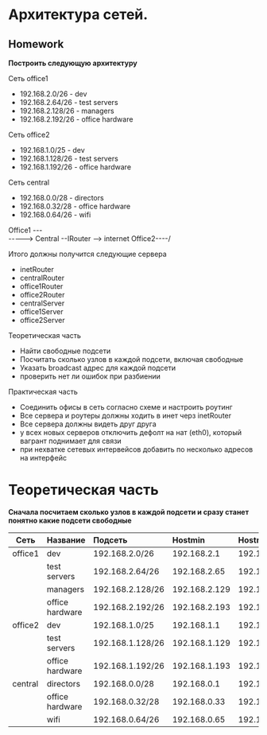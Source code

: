 # **Архитектура сетей.**

## **Homework**

**Построить следующую архитектуру**

Сеть office1

  - 192.168.2.0/26   - dev
  - 192.168.2.64/26  - test servers
  - 192.168.2.128/26 - managers
  - 192.168.2.192/26 - office hardware

Сеть office2

  - 192.168.1.0/25   - dev
  - 192.168.1.128/26 - test servers
  - 192.168.1.192/26 - office hardware

Сеть central

  - 192.168.0.0/28  - directors
  - 192.168.0.32/28 - office hardware
  - 192.168.0.64/26 - wifi

Office1 ---\
      -----> Central --IRouter --> internet
Office2----/

Итого должны получится следующие сервера

  - inetRouter
  - centralRouter
  - office1Router
  - office2Router
  - centralServer
  - office1Server
  - office2Server

Теоретическая часть

  - Найти свободные подсети
  - Посчитать сколько узлов в каждой подсети, включая свободные
  - Указать broadcast адрес для каждой подсети
  - проверить нет ли ошибок при разбиении

Практическая часть

  - Соединить офисы в сеть согласно схеме и настроить роутинг
  - Все сервера и роутеры должны ходить в инет черз inetRouter
  - Все сервера должны видеть друг друга
  - у всех новых серверов отключить дефолт на нат (eth0), который вагрант поднимает для связи
  - при нехватке сетевых интервейсов добавить по несколько адресов на интерфейс

# **Теоретическая часть**

**Сначала посчитаем сколько узлов в каждой подсети и сразу станет понятно какие подсети свободные**

| Сеть     |    Название     |     Подсеть      |   Hostmin     | Hostmax       |  Broadcast    | Hosts |
|----------|-----------------|:-----------------|:--------------|:--------------|:--------------|:-----:|
| office1  | dev             | 192.168.2.0/26   | 192.168.2.1   | 192.168.2.62  | 192.168.2.63  | 62    |
|          | test servers    | 192.168.2.64/26  | 192.168.2.65  | 192.168.2.126 | 192.168.2.127 | 62    |
|          | managers        | 192.168.2.128/26 | 192.168.2.129 | 192.168.2.190 | 192.168.2.191 | 62    |
|          | office hardware | 192.168.2.192/26 | 192.168.2.193 | 192.168.2.254 | 192.168.2.255 | 62    |
| office2  | dev             | 192.168.1.0/25   | 192.168.1.1   | 192.168.1.126 | 192.168.1.127 | 126   |
|          | test servers    | 192.168.1.128/26 | 192.168.1.129 | 192.168.1.190 | 192.168.1.191 | 62    |
|          | office hardware | 192.168.1.192/26 | 192.168.1.193 | 192.168.1.254 | 192.168.1.255 | 62    |
| central  | directors       | 192.168.0.0/28   | 192.168.0.1   | 192.168.0.1   | 192.168.0.15  | 14    |
|          | office hardware | 192.168.0.32/28  | 192.168.0.33  | 192.168.0.46  | 192.168.0.47  | 14    |
|          | wifi            | 192.168.0.64/26  | 192.168.0.65  | 192.168.0.126 | 192.168.0.126 | 62    |


